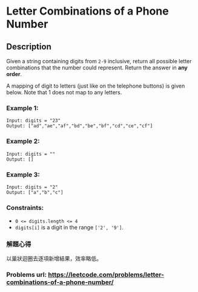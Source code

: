 # Letter Combinations of a Phone Number
## Description
Given a string containing digits from `2-9` inclusive, return all possible letter combinations that the number could represent. Return the answer in **any order**.

A mapping of digit to letters (just like on the telephone buttons) is given below. Note that 1 does not map to any letters.

### Example 1:
    Input: digits = "23"
    Output: ["ad","ae","af","bd","be","bf","cd","ce","cf"]

### Example 2:
    Input: digits = ""
    Output: []

### Example 3:
    Input: digits = "2"
    Output: ["a","b","c"]

### Constraints:
* `0 <= digits.length <= 4`
* `digits[i]` is a digit in the range `['2', '9']`.


### 解題心得
以巢狀迴圈去逐項新增結果，效率略低。

### Problems url: https://leetcode.com/problems/letter-combinations-of-a-phone-number/